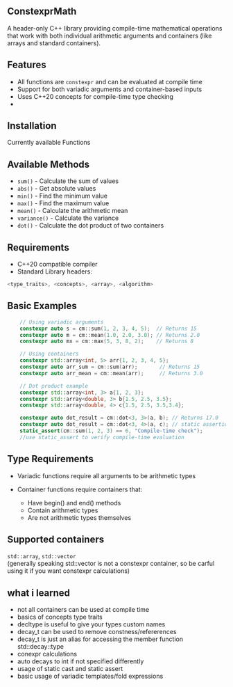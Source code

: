 
## ConstexprMath
A header-only C++ library providing compile-time mathematical operations that work with both individual arithmetic arguments and containers (like arrays and standard containers).
## Features


-  All functions are `constexpr` and can be evaluated at compile time
-  Support for both variadic arguments and container-based inputs
-  Uses C++20 concepts for compile-time type checking
- 
## Installation

Currently available Functions

## Available Methods
- `sum()` - Calculate the sum of values
- `abs()` - Get absolute values
- `min()` - Find the minimum value
- `max()` - Find the maximum value
- `mean()` - Calculate the arithmetic mean
- `variance()` - Calculate the variance
- `dot()` - Calculate the dot product of two containers   

## Requirements

- C++20 compatible compiler
- Standard Library headers: 
```cpp
<type_traits>, <concepts>, <array>, <algorithm>
```



## Basic Examples
```cpp
    // Using variadic arguments
    constexpr auto s = cm::sum(1, 2, 3, 4, 5);  // Returns 15
    constexpr auto m = cm::mean(1.0, 2.0, 3.0); // Returns 2.0
    constexpr auto mx = cm::max(5, 3, 8, 2);    // Returns 8

    // Using containers
    constexpr std::array<int, 5> arr{1, 2, 3, 4, 5};
    constexpr auto arr_sum = cm::sum(arr);       // Returns 15
    constexpr auto arr_mean = cm::mean(arr);     // Returns 3.0

    // Dot product example
    constexpr std::array<int, 3> a{1, 2, 3};
    constexpr std::array<double, 3> b{1.5, 2.5, 3.5};
    constexpr std::array<double, 4> c{1.5, 2.5, 3.5,3.4};

    constexpr auto dot_result = cm::dot<3, 3>(a, b); // Returns 17.0
    constexpr auto dot_result = cm::dot<3, 4>(a, c); // static assertion 
    static_assert(cm::sum(1, 2, 3) == 6, "Compile-time check");
    //use static_assert to verify compile-time evaluation

```
## Type Requirements
- Variadic functions require all arguments to be arithmetic types

- Container functions require containers that:
    - Have begin() and end() methods
    - Contain arithmetic types
    - Are not arithmetic types themselves
## Supported containers
`std::array`, `std::vector`<br>
(generally speaking std::vector is not a constexpr container, so be carful using it if you want constexpr calculations)

## what i learned
* not all containers can be used at compile time
* basics of concepts type traits
* decltype is useful to give your types custom names
* decay_t can be used to remove constness/refererences
* decay_t is just an alias for accessing the member function std::decay::type
* conexpr calculations
* auto decays to int if not specified differently
* usage of static cast and static assert
* basic usage of variadic templates/fold expressions
